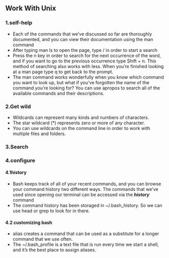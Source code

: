 ## Work With Unix

### 1.self-help

- Each of the commands that we’ve discussed so far are thoroughly documented, and you can view their documentation using the man command
- After typing man ls to open the page, type / in order to start a search
- Press the n key in order to search for the next occurrence of the word, and if you want to go to the previous occurrence type Shift + n. This method of searching also works with less. When you’re finished looking at a man page type q to get back to the prompt.
- The man command works wonderfully when you know which command you want to look up, but what if you’ve forgotten the name of the command you’re looking for? You can use apropos to search all of the available commands and their descriptions. 





### 2.Get wild

- Wildcards can represent many kinds and numbers of characters.
- The star wildcard (*) represents zero or more of any character.
- You can use wildcards on the command line in order to work with multiple files and folders.





### 3.Search







### 4.configure

#### 4.1history

- Bash keeps track of all of your recent commands, and you can browse your command history two different ways. The commands that we’ve used since opening our terminal can be accessed via the ***history*** command
- The command history has been storaged in ~/.bash_history. So we can use head or grep to look for in there.



#### 4.2 customizing bash

- alias creates a command that can be used as a substitute for a longer command that we use often.
- The ~/.bash_profile is a text file that is run every time we start a shell, and it’s the best place to assign aliases.

  







